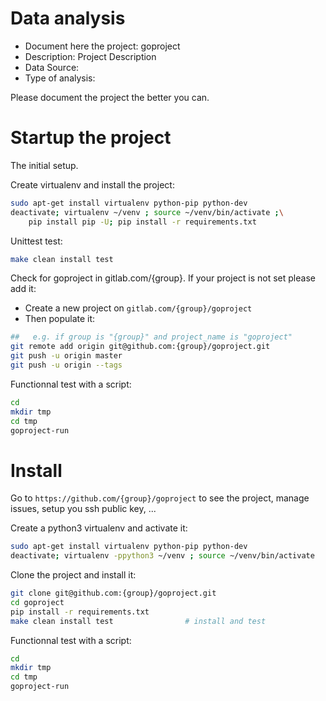 # Data analysis
- Document here the project: goproject
- Description: Project Description
- Data Source:
- Type of analysis:

Please document the project the better you can.

# Startup the project

The initial setup.

Create virtualenv and install the project:
```bash
sudo apt-get install virtualenv python-pip python-dev
deactivate; virtualenv ~/venv ; source ~/venv/bin/activate ;\
    pip install pip -U; pip install -r requirements.txt
```

Unittest test:
```bash
make clean install test
```

Check for goproject in gitlab.com/{group}.
If your project is not set please add it:

- Create a new project on `gitlab.com/{group}/goproject`
- Then populate it:

```bash
##   e.g. if group is "{group}" and project_name is "goproject"
git remote add origin git@github.com:{group}/goproject.git
git push -u origin master
git push -u origin --tags
```

Functionnal test with a script:

```bash
cd
mkdir tmp
cd tmp
goproject-run
```

# Install

Go to `https://github.com/{group}/goproject` to see the project, manage issues,
setup you ssh public key, ...

Create a python3 virtualenv and activate it:

```bash
sudo apt-get install virtualenv python-pip python-dev
deactivate; virtualenv -ppython3 ~/venv ; source ~/venv/bin/activate
```

Clone the project and install it:

```bash
git clone git@github.com:{group}/goproject.git
cd goproject
pip install -r requirements.txt
make clean install test                # install and test
```
Functionnal test with a script:

```bash
cd
mkdir tmp
cd tmp
goproject-run
```

